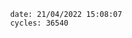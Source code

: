 

                date: 21/04/2022 15:08:07
                cycles: 36540

                         